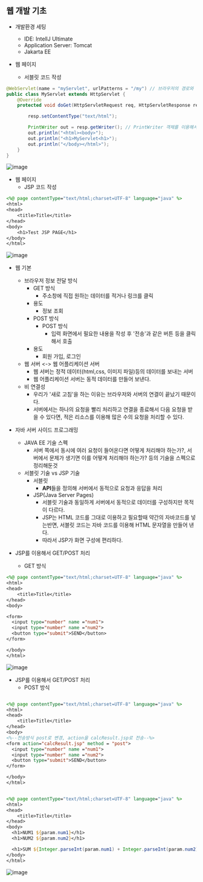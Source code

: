 ## 웹 개발 기초
- 개발환경 세팅
  - IDE: IntellJ Ultimate
  - Application Server: Tomcat 
  - Jakarta EE

- 웹 페이지
  - 서블릿 코드 작성
~~~java
@WebServlet(name = "myServlet", urlPatterns = "/my") // 브라우저의 경로와 해당 서블릿을 연결하는 설정
public class MyServlet extends HttpServlet {
    @Override
    protected void doGet(HttpServletRequest req, HttpServletResponse resp) throws ServletException, ImagingOpException, IOException {

        resp.setContentType("text/html");

        PrintWriter out = resp.getWriter(); // PrintWriter 객체를 이용해서, 브라우저로 출력
        out.println("<html><body>");
        out.println("<h1>MyServlet<h1>");
        out.println("</body></html>");
    }
}
~~~
![image](https://github.com/HJC96/WebDev/assets/87226129/e146b5dd-b553-411b-8fa7-e5d9a19842d0)

- 웹 페이지 
  - JSP 코드 작성
~~~jsp
<%@ page contentType="text/html;charset=UTF-8" language="java" %>
<html>
<head>
    <title>Title</title>
</head>
<body>
    <h1>Test JSP PAGE</h1>
</body>
</html>
~~~

![image](https://github.com/HJC96/WebDev/assets/87226129/904311c4-efc9-4223-87bb-3c3d79812d9a)


- 웹 기본
  - 브라우저 정보 전달 방식
    - GET 방식
      - 주소창에 직접 원하는 데이터를 적거나 링크를 클릭 
    - 용도
      - 정보 조회  
    - POST 방식
      - POST 방식
        - 입력 화면에서 필요한 내용을 작성 후 '전송'과 같은 버튼 등을 클릭해서 호출
    - 용도
      - 회원 가입, 로그인 
  - 웹 서버 <-> 웹 어플리케이션 서버
    - 웹 서버는 정적 데이터(html,css, 이미지 파일)등의 데이터를 보내는 서버
    - 웹 어플리케이션 서버는 동적 데이터를 만들어 보낸다.     
  - 비 연결성
    - 우리가 '새로 고침'을 하는 이유는 브라우저와 서버의 연결이 끝났기 때문이다.
    - 서버에서는 하나의 요청을 빨리 처리하고 연결을 종료해서 다음 요청을 받을 수 있다면, 적은 리소스를 이용해 많은 수의 요청을 처리할 수 있다.

- 자바 서버 사이드 프로그래밍
  - JAVA EE 기술 스펙
    - 서버 쪽에서 동시에 여러 요청이 들어온다면 어떻게 처리해야 하는가?, 서버에서 문제가 생기면 이를 어떻게 처리해야 하는가? 등의 기술을 스펙으로 정리해둔것
  - 서블릿 기술 vs JSP 기술
    - 서블릿
      - **API**들을 정의해 서버에서 동적으로 요청과 응답을 처리  
    - JSP(Java Server Pages)  
      - 서블릿 기술과 동일하게 서버에서 동적으로 데이터를 구성하지만 목적이 다르다.
      - JSP는 HTML 코드를 그대로 이용하고 필요할때 약간의 자바코드를 넣는반면, 서블릿 코드는 자바 코드를 이용해 HTML 문자열을 만들어 낸다.
      - 따라서 JSP가 화면 구성에 편리하다.

- JSP를 이용해서 GET/POST 처리
  - GET 방식
~~~jsp
<%@ page contentType="text/html;charset=UTF-8" language="java" %>
<html>
<head>
    <title>Title</title>
</head>
<body>

<form>
  <input type="number" name ="num1">
  <input type="number" name ="num2">
  <button type="submit">SEND</button>
</form>

</body>
</html>
~~~

![image](https://github.com/HJC96/WebDev/assets/87226129/c3c2cf01-ca0e-4d58-880b-e77e8cbb7e9c)

- JSP를 이용해서 GET/POST 처리
  - POST 방식
~~~jsp

<%@ page contentType="text/html;charset=UTF-8" language="java" %>
<html>
<head>
    <title>Title</title>
</head>
<body>
<%--전송방식 post로 변경, action을 calcResult.jsp로 전송--%>
<form action="calcResult.jsp" method = "post">
  <input type="number" name ="num1">
  <input type="number" name ="num2">
  <button type="submit">SEND</button>
</form>

</body>
</html>
~~~


~~~jsp

<%@ page contentType="text/html;charset=UTF-8" language="java" %>
<html>
<head>
    <title>Title</title>
</head>
<body>
  <h1>NUM1 ${param.num1}</h1>
  <h1>NUM2 ${param.num2}</h1>

  <h1>SUM ${Integer.parseInt(param.num1) + Integer.parseInt(param.num2)}</h1>
</body>
</html>
~~~
![image](https://github.com/HJC96/WebDev/assets/87226129/68b515c0-d8fb-4dc8-920b-aeefffe13df2)
